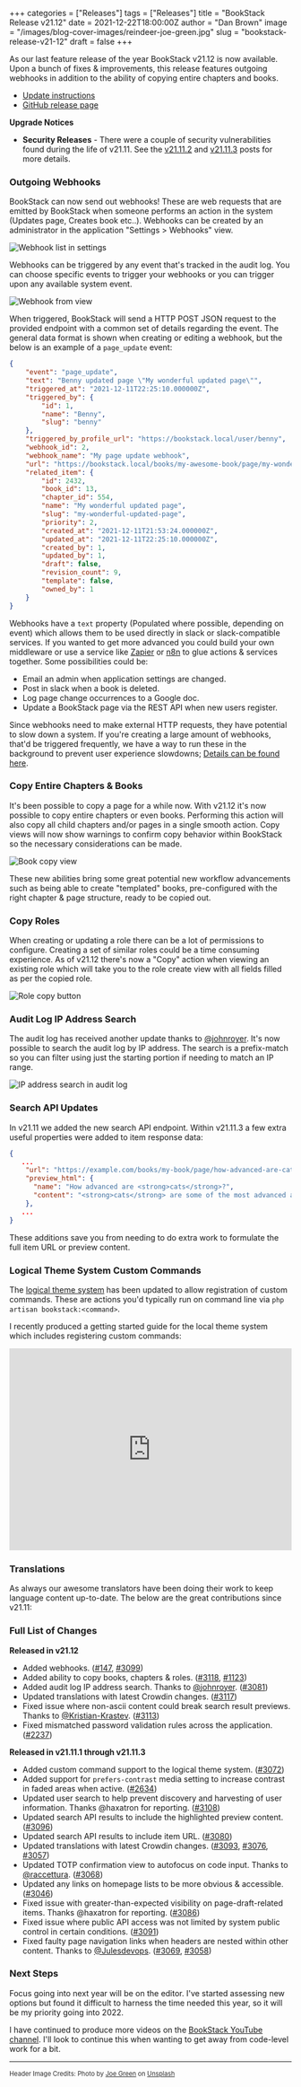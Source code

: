 +++
categories = ["Releases"]
tags = ["Releases"]
title = "BookStack Release v21.12"
date = 2021-12-22T18:00:00Z
author = "Dan Brown"
image = "/images/blog-cover-images/reindeer-joe-green.jpg"
slug = "bookstack-release-v21-12"
draft = false
+++

As our last feature release of the year BookStack v21.12 is now available.
Upon a bunch of fixes & improvements, this release features outgoing webhooks in
addition to the ability of copying entire chapters and books.

* [Update instructions](https://www.bookstackapp.com/docs/admin/updates)
* [GitHub release page](https://github.com/BookStackApp/BookStack/releases/tag/v21.12)


**Upgrade Notices**

- **Security Releases** - There were a couple of security vulnerabilities found during the life of 
  v21.11. See the [v21.11.2](/blog/bookstack-release-v21-11-2/) and [v21.11.3](/blog/bookstack-release-v21-11-3/) posts for more details.


### Outgoing Webhooks

BookStack can now send out webhooks! These are web requests that are emitted by BookStack
when someone performs an action in the system (Updates page, Creates book etc..).
Webhooks can be created by an administrator in the application "Settings > Webhooks" view.

![Webhook list in settings](/images/2021/12/webhooks_list.png)

Webhooks can be triggered by any event that's tracked in the audit log. You can choose
specific events to trigger your webhooks or you can trigger upon any available system event.

![Webhook from view](/images/2021/12/webhook_form.png)

When triggered, BookStack will send a HTTP POST JSON request to the provided endpoint
with a common set of details regarding the event. The general data format is shown when creating
or editing a webhook, but the below is an example of a `page_update` event:

```json
{
    "event": "page_update",
    "text": "Benny updated page \"My wonderful updated page\"",
    "triggered_at": "2021-12-11T22:25:10.000000Z",
    "triggered_by": {
        "id": 1,
        "name": "Benny",
        "slug": "benny"
    },
    "triggered_by_profile_url": "https://bookstack.local/user/benny",
    "webhook_id": 2,
    "webhook_name": "My page update webhook",
    "url": "https://bookstack.local/books/my-awesome-book/page/my-wonderful-updated-page",
    "related_item": {
        "id": 2432,
        "book_id": 13,
        "chapter_id": 554,
        "name": "My wonderful updated page",
        "slug": "my-wonderful-updated-page",
        "priority": 2,
        "created_at": "2021-12-11T21:53:24.000000Z",
        "updated_at": "2021-12-11T22:25:10.000000Z",
        "created_by": 1,
        "updated_by": 1,
        "draft": false,
        "revision_count": 9,
        "template": false,
        "owned_by": 1
    }
}
```

Webhooks have a `text` property (Populated where possible, depending on event) which allows them to 
be used directly in slack or slack-compatible services. If you wanted to get more advanced
you could build your own middleware or use a service like [Zapier](https://zapier.com/) or [n8n](https://n8n.io/)
to glue actions & services together. Some possibilities could be:

- Email an admin when application settings are changed.
- Post in slack when a book is deleted.
- Log page change occurrences to a Google doc.
- Update a BookStack page via the REST API when new users register.

Since webhooks need to make external HTTP requests, they have potential to slow down a system.
If you're creating a large amount of webhooks, that'd be triggered frequently, we have a way to run these in the background to
prevent user experience slowdowns; [Details can be found here](/docs/admin/email-webhooks/#async-action-handling).

### Copy Entire Chapters & Books

It's been possible to copy a page for a while now. With v21.12 it's now possible to 
copy entire chapters or even books. Performing this action will also copy all child chapters
and/or pages in a single smooth action. Copy views will now show warnings to confirm
copy behavior within BookStack so the necessary considerations can be made.

![Book copy view](/images/2021/12/copy_book.png)

These new abilities bring some great potential new workflow advancements such as being
able to create "templated" books, pre-configured with the right chapter & page structure,
ready to be copied out.

### Copy Roles

When creating or updating a role there can be a lot of permissions to configure.
Creating a set of similar roles could be a time consuming experience. 
As of v21.12 there's now a "Copy" action when viewing an existing role which
will take you to the role create view with all fields filled as per the copied role.

![Role copy button](/images/2021/12/copy_role.png)

### Audit Log IP Address Search

The audit log has received another update thanks to [@johnroyer](https://github.com/BookStackApp/BookStack/pull/3081).
It's now possible to search the audit log by IP address. 
The search is a prefix-match so you can filter using just the starting 
portion if needing to match an IP range.

![IP address search in audit log](/images/2021/12/audit_log_search.png)

### Search API Updates

In v21.11 we added the new search API endpoint. Within v21.11.3 a few extra useful properties
were added to item response data:

```json
{
   ...
    "url": "https://example.com/books/my-book/page/how-advanced-are-cats",
    "preview_html": {
      "name": "How advanced are <strong>cats</strong>?",
      "content": "<strong>cats</strong> are some of the most advanced animals in the world."
    },
   ...
}
```

These additions save you from needing to do extra work to formulate the full 
item URL or preview content.

### Logical Theme System Custom Commands

The [logical theme system](https://github.com/BookStackApp/BookStack/blob/master/dev/docs/logical-theme-system.md)
has been updated to allow registration of custom commands. These are actions you'd typically
run on command line via `php artisan bookstack:<command>`.

I recently produced a getting started guide for the local theme system which includes
registering custom commands:

<iframe width="100%" height="360" src="https://www.youtube.com/embed/YVbpm_35crQ" title="YouTube video player" frameborder="0" allow="accelerometer; autoplay; clipboard-write; encrypted-media; gyroscope; picture-in-picture" allowfullscreen></iframe>


### Translations

As always our awesome translators have been doing their work to keep language
content up-to-date. The below are the great contributions since v21.11:


### Full List of Changes

**Released in v21.12**

* Added webhooks. ([#147](https://github.com/BookStackApp/BookStack/pull/147), [#3099](https://github.com/BookStackApp/BookStack/pull/3099))
* Added ability to copy books, chapters & roles. ([#3118](https://github.com/BookStackApp/BookStack/pull/3118), [#1123](https://github.com/BookStackApp/BookStack/issues/1123))
* Added audit log IP address search. Thanks to [@johnroyer](https://github.com/BookStackApp/BookStack/pull/3081). ([#3081](https://github.com/BookStackApp/BookStack/pull/3081))
* Updated translations with latest Crowdin changes. ([#3117](https://github.com/BookStackApp/BookStack/pull/3117))
* Fixed issue where non-ascii content could break search result previews. Thanks to [@Kristian-Krastev](https://github.com/BookStackApp/BookStack/pull/3113). ([#3113](https://github.com/BookStackApp/BookStack/pull/3113))
* Fixed mismatched password validation rules across the application. ([#2237](https://github.com/BookStackApp/BookStack/issues/2237))

**Released in v21.11.1 through v21.11.3**

* Added custom command support to the logical theme system. ([#3072](https://github.com/BookStackApp/BookStack/pull/3072))
* Added support for `prefers-contrast` media setting to increase contrast in faded areas when active. ([#2634](https://github.com/BookStackApp/BookStack/issues/2634))
* Updated user search to help prevent discovery and harvesting of user information. Thanks @haxatron for reporting. ([#3108](https://github.com/BookStackApp/BookStack/issues/3108))
* Updated search API results to include the highlighted preview content. ([#3096](https://github.com/BookStackApp/BookStack/issues/3096))
* Updated search API results to include item URL. ([#3080](https://github.com/BookStackApp/BookStack/issues/3080))
* Updated translations with latest Crowdin changes. ([#3093](https://github.com/BookStackApp/BookStack/pull/3093), [#3076](https://github.com/BookStackApp/BookStack/pull/3076), [#3057](https://github.com/BookStackApp/BookStack/pull/3057))
* Updated TOTP confirmation view to autofocus on code input. Thanks to [@raccettura](https://github.com/BookStackApp/BookStack/pull/3068). ([#3068](https://github.com/BookStackApp/BookStack/pull/3068))
* Updated any links on homepage lists to be more obvious & accessible. ([#3046](https://github.com/BookStackApp/BookStack/issues/3046))
* Fixed issue with greater-than-expected visibility on page-draft-related items. Thanks @haxatron for reporting. ([#3086](https://github.com/BookStackApp/BookStack/issues/3086))
* Fixed issue where public API access was not limited by system public control in certain conditions. ([#3091](https://github.com/BookStackApp/BookStack/issues/3091))
* Fixed faulty page navigation links when headers are nested within other content. Thanks to [@Julesdevops](https://github.com/BookStackApp/BookStack/pull/3069). ([#3069](https://github.com/BookStackApp/BookStack/pull/3069), [#3058](https://github.com/BookStackApp/BookStack/issues/3058))

### Next Steps

Focus going into next year will be on the editor. I've started assessing new options but found it difficult to harness
the time needed this year, so it will be my priority going into 2022.

I have continued to produce more videos on the [BookStack YouTube channel](https://www.youtube.com/channel/UCH66RFWfw6CSm2T1EM4ik1g).
I'll look to continue this when wanting to get away from code-level work for a bit.

----

<span style="font-size: 0.8em;opacity:0.9;">Header Image Credits: <span>Photo by <a href="https://unsplash.com/@jg?utm_source=unsplash&amp;utm_medium=referral&amp;utm_content=creditCopyText">Joe Green</a> on <a href="https://unsplash.com/?utm_source=unsplash&amp;utm_medium=referral&amp;utm_content=creditCopyText">Unsplash</a></span></span>